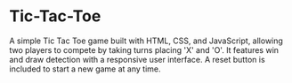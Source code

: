 # Tic-Tac-Toe
A simple Tic Tac Toe game built with HTML, CSS, and JavaScript, allowing two players to compete by taking turns placing 'X' and 'O'. It features win and draw detection with a responsive user interface. A reset button is included to start a new game at any time.
